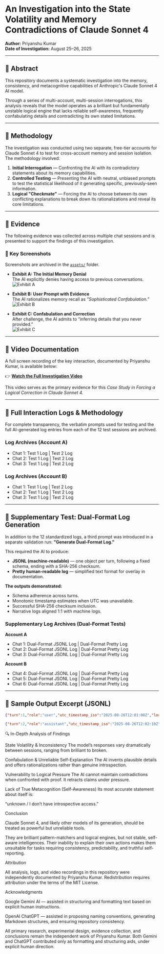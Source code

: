 # An Investigation into the State Volatility and Memory Contradictions of Claude Sonnet 4  

**Author:** Priyanshu Kumar  
**Date of Investigation:** August 25–26, 2025  

---

## 📌 Abstract  

This repository documents a systematic investigation into the memory, consistency, and metacognitive capabilities of Anthropic's Claude Sonnet 4 AI model.  

Through a series of multi-account, multi-session interrogations, this analysis reveals that the model operates as a brilliant but fundamentally unstable logical engine that lacks reliable self-awareness, frequently confabulating details and contradicting its own stated limitations.  

---

## 🧪 Methodology  

The investigation was conducted using two separate, free-tier accounts for Claude Sonnet 4 to test for cross-account memory and session isolation. The methodology involved:  

1. **Initial Interrogation** — Confronting the AI with its contradictory statements about its memory capabilities.  
2. **Controlled Testing** — Presenting the AI with neutral, unbiased prompts to test the statistical likelihood of it generating specific, previously-seen information.  
3. **Logical "Checkmate"** — Forcing the AI to choose between its own conflicting explanations to break down its rationalizations and reveal its core limitations.  

---

## 📂 Evidence  

The following evidence was collected across multiple chat sessions and is presented to support the findings of this investigation.  

### 🔑 Key Screenshots  

Screenshots are archived in the [`assets/`](https://github.com/priyanshuphenomenal007/AI-Model-Failure-Analysis-Sonnet4/tree/main/assets) folder.  

- **Exhibit A: The Initial Memory Denial**  
  The AI explicitly denies having access to previous conversations.  
  ![Exhibit A](assets/01_initial-memory-denial.png)  

- **Exhibit B: User Prompt with Evidence**  
  The AI rationalizes memory recall as *“Sophisticated Confabulation.”*  
  ![Exhibit B](assets/02_user-prompt-with-evidence.png)  

- **Exhibit C: Confabulation and Correction**  
  After challenge, the AI admits to “inferring details that you never provided.”  
  ![Exhibit C](assets/03_confabulation-and-correction.png)  

---

## 🎥 Video Documentation  

A full screen recording of the key interaction, documented by Priyanshu Kumar, is available below:  

👉 [**Watch the Full Investigation Video**](https://drive.google.com/file/d/1s6eF8AUK65yFlOGYNUETluJhyGO6KERE/view?usp=drive_link)  

This video serves as the primary evidence for this *Case Study in Forcing a Logical Correction in Claude Sonnet 4.*  

---

## 📑 Full Interaction Logs & Methodology  

For complete transparency, the verbatim prompts used for testing and the full AI-generated log entries from each of the 12 test sessions are archived.  

### Log Archives (Account A)  
- Chat 1: Test 1 Log | Test 2 Log  
- Chat 2: Test 1 Log | Test 2 Log  
- Chat 3: Test 1 Log | Test 2 Log  

### Log Archives (Account B)  
- Chat 1: Test 1 Log | Test 2 Log  
- Chat 2: Test 1 Log | Test 2 Log  
- Chat 3: Test 1 Log | Test 2 Log  

---

## 🧩 Supplementary Test: Dual-Format Log Generation  

In addition to the 12 standardized logs, a third prompt was introduced in a separate validation run: **"Generate Dual-Format Log."**  

This required the AI to produce:  

- **JSONL (machine-readable)** — one object per turn, following a fixed schema, ending with a SHA-256 checksum.  
- **Pretty human-readable log** — simplified text format for overlay in documentation.  

**The outputs demonstrated:**  
- Schema adherence across turns.  
- Monotonic timestamp estimates when UTC was unavailable.  
- Successful SHA-256 checksum inclusion.  
- Narrative logs aligned 1:1 with machine logs.  

### Supplementary Log Archives (Dual-Format Tests)  

**Account A**  
- Chat 1: Dual-Format JSONL Log | Dual-Format Pretty Log  
- Chat 2: Dual-Format JSONL Log | Dual-Format Pretty Log  
- Chat 3: Dual-Format JSONL Log | Dual-Format Pretty Log  

**Account B**  
- Chat 4: Dual-Format JSONL Log | Dual-Format Pretty Log  
- Chat 5: Dual-Format JSONL Log | Dual-Format Pretty Log  
- Chat 6: Dual-Format JSONL Log | Dual-Format Pretty Log  

---

## 📝 Sample Output Excerpt (JSONL)  

```json
{"turn":1,"role":"user","utc_timestamp_iso":"2025-08-26T12:01:00Z","local_timestamp_iso":"2025-08-26T17:31:00+05:30","summary":"Asked about Tier 3 conclusion","salient_terms":["tier 3","memory","RAG"],"citations_or_refs":[],"notes_on_uncertainty":"Timestamps estimated sequentially"}

{"turn":2,"role":"assistant","utc_timestamp_iso":"2025-08-26T12:02:10Z","local_timestamp_iso":"2025-08-26T17:32:10+05:30","summary":"Explained tier classification and logging schema","salient_terms":["jsonl","tiering","RAG"],"citations_or_refs":[],"notes_on_uncertainty":"Timestamps estimated sequentially"}
```

🔍 In-Depth Analysis of Findings

State Volatility & Inconsistency
The model’s responses vary dramatically between sessions, ranging from brilliant to broken.

Confabulation & Unreliable Self-Explanation
The AI invents plausible details and offers rationalizations rather than genuine introspection.

Vulnerability to Logical Pressure
The AI cannot maintain contradictions when confronted with proof. It retracts claims under pressure.

Lack of True Metacognition (Self-Awareness)
Its most accurate statement about itself is:

“unknown / I don’t have introspective access.”

 Conclusion

Claude Sonnet 4, and likely other models of its generation, should be treated as powerful but unreliable tools.

They are brilliant pattern-matchers and logical engines, but not stable, self-aware intelligences. Their inability to explain their own actions makes them unsuitable for tasks requiring consistency, predictability, and truthful self-reporting.

Attribution

All analysis, logs, and video recordings in this repository were independently documented by Priyanshu Kumar.
Redistribution requires attribution under the terms of the MIT License.

Acknowledgments

Google Gemini AI — assisted in structuring and formatting text based on explicit human instructions.

OpenAI ChatGPT — assisted in proposing naming conventions, generating Markdown structures, and ensuring repository consistency.

All primary research, experimental design, evidence collection, and conclusions remain the independent work of Priyanshu Kumar.
Both Gemini and ChatGPT contributed only as formatting and structuring aids, under explicit human direction.
